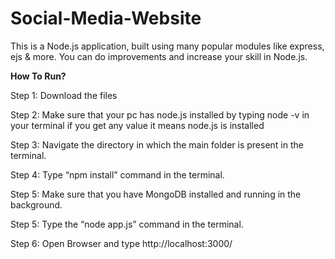 # Social-Media-Website
This is a Node.js application, built using many popular modules like express, ejs &amp; more. You can do improvements and increase your skill in Node.js.

**How To Run?**

Step 1: Download the files

Step 2: Make sure that your pc has node.js installed by typing node -v in your terminal if you get any value it means node.js is installed

Step 3: Navigate the directory in which the main folder is present in the terminal.

Step 4: Type “npm install” command in the terminal.

Step 5: Make sure that you have MongoDB installed and running in the background.

Step 5: Type the “node app.js” command in the terminal.

Step 6: Open Browser and type http://localhost:3000/
